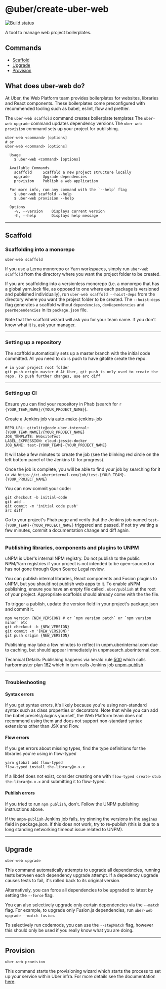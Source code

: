# @uber/create-uber-web

[![Build status](https://badge.buildkite.com/e962e49f800a98e953516b0d036bc66501ccb5e90dcd7eff2f.svg?branch=master)](https://buildkite.com/uber/fusionjs)

A tool to manage web project boilerplates.

## Commands

- [Scaffold](#scaffolding)
- [Upgrade](#upgrade)
- [Provision](#provision)

## What does uber-web do?

At Uber, the Web Platform team provides boilerplates for websites, libraries and React components. These boilerplates come preconfigured with recommended tooling such as babel, eslint, flow and prettier.

The `uber-web scaffold` command creates boilerplate templates
The `uber-web upgrade` command updates dependency versions
The `uber-web provision` command sets up your project for publishing.

```
uber-web <command> [options]
# or
uber-web <command> [options]

  Usage
    $ uber-web <command> [options]

  Available Commands
    scaffold     Scaffold a new project structure locally
    upgrade      Upgrade dependencies
    provision    Publish a web application

  For more info, run any command with the `--help` flag
    $ uber-web scaffold --help
    $ uber-web provision --help

  Options
    -v, --version    Displays current version
    -h, --help       Displays help message
```

---

## Scaffold

### Scaffolding into a monorepo

```
uber-web scaffold
```

If you use a Lerna monorepo or Yarn workspaces, simply run `uber-web scaffold` from the directory where you want the project folder to be created.

If you are scaffolding into a versionless monorepo (i.e. a monorepo that has a global yarn.lock file, as opposed to one where each package is versioned and published individually), run `uber-web scaffold --hoist-deps` from the directory where you want the project folder to be created. The `--hoist-deps` flag generates a scaffold without `dependencies`, `devDependencies` and `peerDependencies` in its `package.json` file.

Note that the scaffold wizard will ask you for your team name. If you don't know what it is, ask your manager.

---

### Setting up a repository

The scaffold automatically sets up a master branch with the initial code committed. All you need to do is push to have gitolite create the repo.

```
# in your project root folder
git push origin master # At Uber, git push is only used to create the repo. To push further changes, use arc diff
```

---

### Setting up CI

Ensure you can find your repository in Phab (search for `r {YOUR_TEAM_NAME}/{YOUR_PROJECT_NAME}`).

Create a Jenkins job via [auto-make-jenkins-job](https://ci.uberinternal.com/job/auto-make-jenkins-job/build?delay=0sec)

```
REPO_URL: gitolite@code.uber.internal:{YOUR_TEAM_NAME}/{YOUR_PROJECT_NAME}
JOB_TEMPLATE: WebsiteTest
LABEL_EXPRESSION: cloud-jessie-docker
JOB_NAME: test-{YOUR_TEAM}-{YOUR_PROJECT_NAME}
```

It will take a few minutes to create the job (see the blinking red circle on the left bottom panel of the Jenkins UI for progress).

Once the job is complete, you will be able to find your job by searching for it or via `https://ci.uberinternal.com/job/test-{YOUR_TEAM}-{YOUR_PROJECT_NAME}`

You can now commit your code:

```
git checkout -b initial-code
git add .
git commit -m 'initial code push'
arc diff
```

Go to your project's Phab page and verify that the Jenkins job named `test-{YOUR_TEAM}-{YOUR_PROJECT_NAME}` triggered and passed. If not try waiting a few minutes, commit a documentation change and diff again.

---

### Publishing libraries, components and plugins to UNPM

uNPM is Uber's internal NPM registry. Do not publish to the public NPM/Yarn registries if your project is not intended to be open-sourced or has not gone through Open Source Legal review.

You can publish internal libraries, React components and Fusion plugins to uNPM, but you should not publish web apps to it. To enable uNPM publishing, ensure you have an empty file called `.uber/publish` at the root of your project. Appropriate scaffolds should already come with the the file.

To trigger a publish, update the version field in your project's package.json and commit it.

```
npm version {NEW_VERSION} # or `npm version patch` or `npm version minor` etc
git checkout -b {NEW_VERSION}
git commit -m '{NEW_VERSION}'
git push origin {NEW_VERSION}
```

Publishing may take a few minutes to reflect in unpm.uberinternal.com due to caching, but should appear immediately in unpmsearch.uberinternal.com.

Technical Details: Publishing happens via herald rule [500](https://code.uberinternal.com/herald/rule/500/) which calls harbormaster plan [162](https://code.uberinternal.com/harbormaster/plan/162/) which in turn calls Jenkins job [unpm-publish](https://ci.uberinternal.com/job/unpm-publish/)

---

### Troubleshooting

#### Syntax errors

If you get syntax errors, it's likely because you're using non-standard syntax such as class properties or decorators. Note that while you can add the babel presets/plugins yourself, the Web Platform team does not recommend using them and does not support non-standard syntax extensions other than JSX and Flow.

#### Flow errors

If you get errors about missing types, find the type definitions for the libraries you're using in flow-typed

```
yarn global add flow-typed
flow-typed install the-library@x.x.x
```

If a libdef does not exist, consider creating one with `flow-typed create-stub the-librar@x.x.x` and submitting it to flow-typed.

#### Publish errors

If you tried to run `npm publish`, don't. Follow the UNPM publishing instructions above.

If the `unpm-publish` Jenkins job fails, try pinning the versions in the `engines` field in package.json. If this does not work, try to re-publish (this is due to a long standing networking timeout issue related to UNPM).

---

## Upgrade

```
uber-web upgrade
```

This command automatically attempts to upgrade all dependencies, running tests between each dependency upgrade attempt. If a depedency upgrade causes tests to fail, it's rolled back to its original version.

Alternatively, you can force all dependencies to be upgraded to latest by setting the `--force` flag.

You can also selectively upgrade only certain dependencies via the `--match` flag. For example, to upgrade only Fusion.js dependencies, run `uber-web upgrade --match fusion`.

To selectively run codemods, you can use the `--stepMatch` flag, however this should only be used if you really know what you are doing.

---

## Provision

```
uber-web provision
```

This command starts the provisioning wizard which starts the process to set up your service within Uber infra. For more details see the documentation [here](https://engdocs.uberinternal.com/web/docs/references/provision-your-app).
